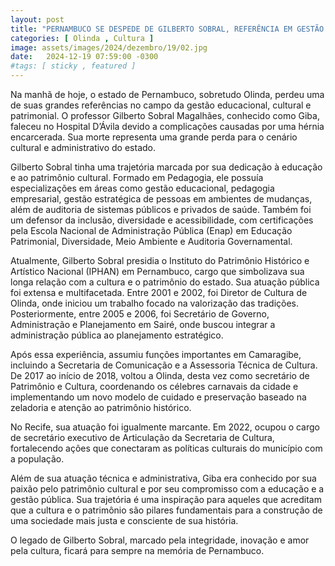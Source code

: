 ```yaml
---
layout: post
title: "PERNAMBUCO SE DESPEDE DE GILBERTO SOBRAL, REFERÊNCIA EM GESTÃO CULTURAL"
categories: [ Olinda , Cultura ]
image: assets/images/2024/dezembro/19/02.jpg
date:   2024-12-19 07:59:00 -0300
#tags: [ sticky , featured ]
---
```

Na manhã de hoje, o estado de Pernambuco, sobretudo Olinda, perdeu uma de suas grandes referências no campo da gestão educacional, cultural e patrimonial. O professor Gilberto Sobral Magalhães, conhecido como Giba, faleceu no Hospital D’Ávila devido a complicações causadas por uma hérnia encarcerada. Sua morte representa uma grande perda para o cenário cultural e administrativo do estado.

Gilberto Sobral tinha uma trajetória marcada por sua dedicação à educação e ao patrimônio cultural. Formado em Pedagogia, ele possuía especializações em áreas como gestão educacional, pedagogia empresarial, gestão estratégica de pessoas em ambientes de mudanças, além de auditoria de sistemas públicos e privados de saúde. Também foi um defensor da inclusão, diversidade e acessibilidade, com certificações pela Escola Nacional de Administração Pública (Enap) em Educação Patrimonial, Diversidade, Meio Ambiente e Auditoria Governamental.

Atualmente, Gilberto Sobral presidia o Instituto do Patrimônio Histórico e Artístico Nacional (IPHAN) em Pernambuco, cargo que simbolizava sua longa relação com a cultura e o patrimônio do estado. Sua atuação pública foi extensa e multifacetada. Entre 2001 e 2002, foi Diretor de Cultura de Olinda, onde iniciou um trabalho focado na valorização das tradições. Posteriormente, entre 2005 e 2006, foi Secretário de Governo, Administração e Planejamento em Sairé, onde buscou integrar a administração pública ao planejamento estratégico.

Após essa experiência, assumiu funções importantes em Camaragibe, incluindo a Secretaria de Comunicação e a Assessoria Técnica de Cultura. De 2017 ao início de 2018, voltou a Olinda, desta vez como secretário de Patrimônio e Cultura, coordenando os célebres carnavais da cidade e implementando um novo modelo de cuidado e preservação baseado na zeladoria e atenção ao patrimônio histórico.

No Recife, sua atuação foi igualmente marcante. Em 2022, ocupou o cargo de secretário executivo de Articulação da Secretaria de Cultura, fortalecendo ações que conectaram as políticas culturais do município com a população.

Além de sua atuação técnica e administrativa, Giba era conhecido por sua paixão pelo patrimônio cultural e por seu compromisso com a educação e a gestão pública. Sua trajetória é uma inspiração para aqueles que acreditam que a cultura e o patrimônio são pilares fundamentais para a construção de uma sociedade mais justa e consciente de sua história.

O legado de Gilberto Sobral, marcado pela integridade, inovação e amor pela cultura, ficará para sempre na memória de Pernambuco.
